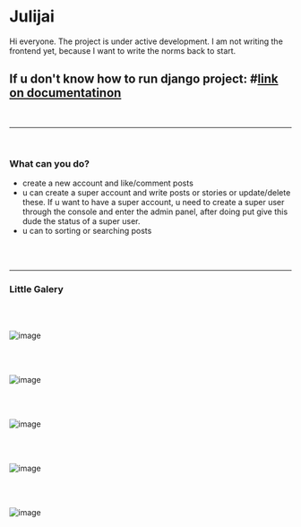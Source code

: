 # Julijai
 
Hi everyone. The project is under active development. I am not writing the frontend yet, because I want to write the norms back to start.
<h2>If u don't know how to run django project: #<a href="https://docs.djangoproject.com/en/4.0/" >link on documentatinon</a></h2>
<br><hr><br>
<h3>What can you do?</h3>
<ul>
<li>create a new account and like/comment posts</li>
<li>u can create a super account and write posts or stories or update/delete these. If u want to have a super account, u need to create a super user through the console and enter the admin panel, after doing put give this dude the status of a super user.</li>
<li>u can to sorting or searching posts</li>
</ul>
<br><br>
<hr>
<h3>Little Galery</h3>
<br><br>

![image](https://user-images.githubusercontent.com/82625479/177998201-c610f786-66f4-46c4-abf2-b4808c7426f9.png)

<br><br>

![image](https://user-images.githubusercontent.com/82625479/178001006-df46383d-f5cf-48aa-9591-ba5462f5ad18.png)

<br><br>

![image](https://user-images.githubusercontent.com/82625479/178001327-c2ffe6a8-ff11-4c1e-af8b-1928005933ca.png)

<br><br>

![image](https://user-images.githubusercontent.com/82625479/178002056-b653469c-7e1f-452c-8ecd-cfdb3b30d8ac.png)

<br><br>

![image](https://user-images.githubusercontent.com/82625479/178002624-6537285b-9c7d-4366-8066-a62ae0a3f872.png)

<br><br>
